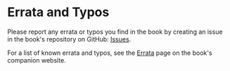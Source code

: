 # Errata and Typos

Please report any errata or typos you find in the book by creating an issue in the book's repository on GitHub: [Issues](https://github.com/rtc-book/errata/issues).

For a list of known errata and typos, see the [Errata](https://rtcbook.org/errata) page on the book's companion website.